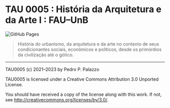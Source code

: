 # TAU 0005 : História da Arquitetura e da Arte I : FAU–UnB #

![GitHub Pages](https://github.com/p3palazzo/TAU0006/actions/workflows/jekyll.yml/badge.svg)

> História do urbanismo, da arquitetura e da arte no contexto de seus
> condicionantes sociais, econômicos e políticos, desde os primórdios da
> civilização até o gótico.

* * *

 TAU0005 (c) 2021–2023 by Pedro P. Palazzo
 
 TAU0005 is licensed under a
 Creative Commons Attribution 3.0 Unported License.
 
 You should have received a copy of the license along with this
 work.  If not, see <http://creativecommons.org/licenses/by/3.0/>.
